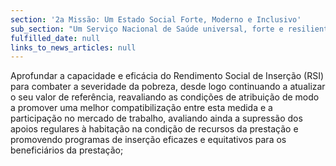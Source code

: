 ```yaml
---
section: '2a Missão: Um Estado Social Forte, Moderno e Inclusivo'
sub_section: "Um Serviço Nacional de Saúde universal, forte e resiliente"
fulfilled_date: null
links_to_news_articles: null
---
```


Aprofundar a capacidade e eficácia do Rendimento Social de Inserção (RSI) para combater a severidade da pobreza, desde logo continuando a atualizar o seu valor de referência, reavaliando as condições de atribuição de modo a promover uma melhor compatibilização entre esta medida e a participação no mercado de trabalho, avaliando ainda a supressão dos apoios regulares à habitação na condição de recursos da prestação e promovendo programas de inserção eficazes e equitativos para os beneficiários da prestação;